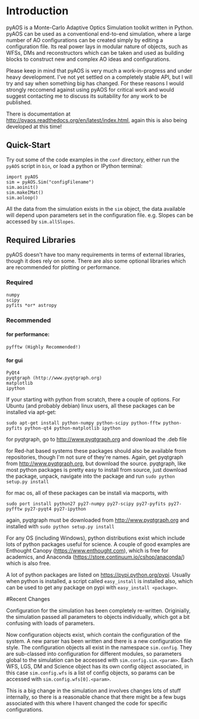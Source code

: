 # Introduction


pyAOS is a Monte-Carlo Adaptive Optics Simulation toolkit written in Python. pyAOS can be used as a conventional end-to-end simulation, where a large number of AO configurations can be created simply by editing a configuration file. Its real power lays in modular nature of objects, such as WFSs, DMs and reconstructors which can be taken and used as building blocks to construct new and complex AO ideas and configurations.

Please keep in mind that pyAOS is very much a work-in-progress and under heavy development. I've not yet settled on a completely stable API, but I will try and say when something big has changed. For these reasons I would strongly reccomend against using pyAOS for critical work and would suggest contacting me to discuss its suitability for any work to be published.

There is documentation at http://pyaos.readthedocs.org/en/latest/index.html, again this is also being developed at this time!

## Quick-Start


Try out some of the code examples in the ``conf`` directory, either run the ``pyAOS`` script in ``bin``, or load a python or IPython terminal: 

    import pyAOS
    sim = pyAOS.Sim("configFilename")
    sim.aoinit()
    sim.makeIMat()
    sim.aoloop()
    
All the data from the simulation exists in the ``sim`` object, the data available will depend upon parameters set in the configuration file. e.g. Slopes can be accessed by ``sim.allSlopes``.

## Required Libraries
pyAOS doesn't have too many requirements in terms of external libraries, though it does rely on some. There are also some optional libraries which are recommended for plotting or performance.

### Required

    numpy 
    scipy
    pyfits *or* astropy
    
### Recommended
    
#### for performance:
    pyfftw (Highly Recommended!)
    
#### for gui
    PyQt4
    pyqtgraph (http://www.pyqtgraph.org)
    matplotlib
    ipython
    

If your starting with python from scratch, there a couple of options. For Ubuntu (and probably debian) linux users, all these packages can be installed via apt-get:
    
    sudo apt-get install python-numpy python-scipy python-fftw python-pyfits python-qt4 python-matplotlib ipython
    
for pyqtgraph, go to http://www.pyqtgraph.org and download the .deb file
    
for Red-hat based systems these packages should also be available from repositories, though I'm not sure of they're names. Again, get pyqtgraph from http://www.pyqtgraph.org, but download the source. pyqtgraph, like most python packages is pretty easy to install from source, just download the package, unpack, navigate into the package and run ``sudo python setup.py install``
    
for mac os, all of these packages can be install via macports, with 
    
    sudo port install python27 py27-numpy py27-scipy py27-pyfits py27-pyfftw py27-pyqt4 py27-ipython

again, pyqtgraph must be downloaded from http://www.pyqtgraph.org and installed with ``sudo python setup.py install``
    
For any OS (including Windows), python distributions exist which include lots of python packages useful for science. A couple of good examples are Enthought Canopy (https://www.enthought.com), which is free for academics, and Anaconda (https://store.continuum.io/cshop/anaconda/) which is also free.

A lot of python packages are listed on https://pypi.python.org/pypi. Usually when python is installed, a script called ``easy_install`` is installed also, which can be used to get any package on pypi with ``easy_install <package>``.

#Recent Changes

Configuration for the simulation has been completely re-written. Originially, the simulation passed all parameters to objects individually, which got a bit confusing with loads of parameters. 

Now configuration objects exist, which contain the configuration of the system. A new parser has been written and there is a new configuration file style. The configuration objects all exist in the namespace ``sim.config``. They are sub-classed into configuration for different modules, so parameters global to the simulation can be accessed with ``sim.config.sim.<param>``. Each WFS, LGS, DM and Science object has its own config object associated, in this case ``sim.config.wfs`` is a list of config objects, so params can be accessed with ``sim.config.wfs[0].<param>``.

This is a big change in the simulation and involves changes lots of stuff internally, so there is a reasonable chance that there might be a few bugs associated with this where I havent changed the code for specific configurations. 
